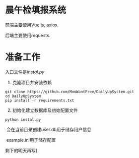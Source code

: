 # 晨午检填报系统

前端主要使用Vue.js, axios.

后端主要使用requests.

# 准备工作

入口文件是*instal.py*

1. 克隆项目并安装依赖

```
git clone https://github.com/MooWantFree/DailyUpSystem.git
cd DailyUpSystem
pip install -r requirements.txt
```

2. 初始化建立数据库及初始配置文件

```
python instal.py
```

​	会在当前目录创建user.db用于储存用户信息

​	example.ini用于储存配置

剩下的明天再写(



